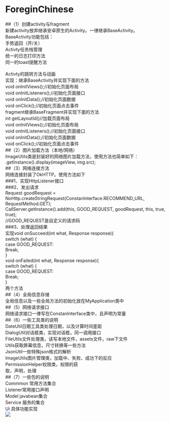 # ForeginChinese<br>
##（1）创建activity与fragment<br>
新建activity放弃继承安卓原生的Activity。一律继承BaseActivity。<br>
BaseActivity功能包括：<br>
手势返回（开/关）<br>
Activty任务栈管理<br>
统一的日志打印方法<br>
同一的toast提醒方法<br><br>
Activty的跳转方法与动画<br>
实现：继承BaseActivity并实现下面的方法<br>
 	void onInitViews();//初始化页面布局<br>
 	void onInitListeners();//初始化页面接口<br>
 	void onInitData();//初始化页面数据<br>
void onClick();//初始化页面点击事件<br>
fragment继承BaseFragment并实现下面的方法<br>
int getLayoutId()//加载页面布局<br>
void onInitViews();//初始化页面布局<br>
void onInitListeners();//初始化页面接口<br>
 	void onInitData();//初始化页面数据<br>
void onClick();//初始化页面点击事件<br>
##（2）图片加载方法（本地/网络）<br>
ImageUtils类是封装好的网络图片加载方法，使用方法也简单如下：<br>
 .getInstance().display(imageView, img.src);<br>
##（3）网络连接方法<br>
	网络连接封装了OkHTTP。使用方法如下<br>
###1、实现HttpListener<T>接口<br>
###2、发出请求<br>
 Request<String> goodRequest = <br>
NoHttp.createStringRequest(ConstanInterface.RECOMMEND_URL, RequestMethod.GET);<br>
CallServer.getInstance().add(this, GOOD_REQUEST, goodRequest, this, true, true);<br>
//GOOD_REQUEST是自定义的请求码<br>
###3、处理返回结果<br>
实现void onSucceed(int what, Response<String> response){<br>
 switch (what) {<br>
            case GOOD_REQUEST:<br>
Break;<br>
}<br>
void onFailed(int what, Response<String> response){<br>
 switch (what) {<br>
            case GOOD_REQUEST:<br>
Break;<br>
}<br>
两个方法<br>
##（4）全局信息存储<br>
全局信息以及一些全局方法的初始化放在MyApplication类中<br>
##（5）网络请求接口<br>
网络请求接口一律写在ConstanInterface类中，且声明为常量<br>
##（6）一些工具类的说明<br>
DateUtil日期工具类处理日期，以及计算时间差距<br>
DialogUtil对话框类，实现对话框，同一调用接口<br>
FileUtils文件处理类，读写本地文件，assets文件，raw下文件<br>
Utils获取屏幕信息，尺寸转换等一些方法<br>
JsonUtil一些特殊json格式的解析<br>
ImageUtils图片管理类，加载中、失败、成功下的反应<br>
PermissionHelper权限类，权限的获<br>取，声明，处理<br>
##（7）一些包的说明<br>
Commmon 常用方法集合<br>
Listener常用接口声明<br>
Model javabean集合<br>
Service 服务的集合<br>
Ui 具体功能实现<br>
![](http://222.192.6.54/UpLoadResource/1.png)

